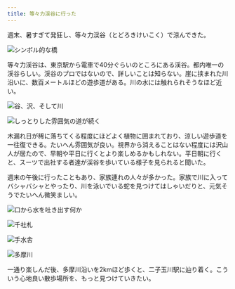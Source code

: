 ```yaml
---
title: 等々力渓谷に行った
---
```

週末、暑すぎて発狂し、等々力渓谷（とどろきけいこく）で涼んできた。

![](https://lh6.googleusercontent.com/sztbPzSFRTWGjI1hFvuNHoqDq2wxkn1D9nSC37HeYQV3cmbXP0qQWygZFP82a3XvDHlSo77vxMZYPOyID329cz1Qvp_riJ99uWE8c7CVqzHzWK5EKhDYVeyJDcx8BjT52dha62iqMpn-U3Wb3o-jAv5fAWh-kAgNSBU9Vm9-BSo_0MchLIkZK6EezA "シンボル的な橋")

等々力渓谷は、東京駅から電車で40分ぐらいのところにある渓谷。都内唯一の渓谷らしい。渓谷のプロではないので、詳しいことは知らない。崖に挟まれた川沿いに、数百メートルほどの遊歩道がある。川の水には触れられそうなほど近い。

![](https://lh4.googleusercontent.com/eie0jpy_YLXMal-GjUHU_Y9U_6SxaQ3JoKDvM85TOmm1oYjXA29divkaqq-Gy-3JcqeZ3QbjFBvV15GyLy-IeW00JGf0gDRZwBJQWpYq-v7iMA0QebJ-Z9yc2Jhj7zbaCsivXvvUmKAMsE6PkuYd58qTj1s3FI5BazK_m0LlwloG2queXi6vTPBJoQ "谷、沢、そして川")

![](https://lh6.googleusercontent.com/nHcv1fJBj9RewIWes65oj6nFwD2PVTstPbnU-MFAooBv7CiNxfvmoi8LVLsTmlEnuuWyNC8cBFKXFX_7xM0wScrdFSD-QExBzJnY_mVVnl98t6F6GNX0C4UH31blch61xdXQcAvVhG3qrmTLgBQIIx08jHA-7D-rtR2hY1ca5LKoQUJtF3DvSEFXKQ "しっとりした雰囲気の道が続く")

木漏れ日が稀に落ちてくる程度にほどよく植物に囲まれており、涼しい遊歩道を一往復できる。たいへん雰囲気が良い。視界から消えることはない程度には沢山人が居たので、早朝や平日に行くとより楽しめるかもしれない。平日朝に行くと、スーツで出社する者達が渓谷を歩いている様子を見られると聞いた。

週末の午後に行ったこともあり、家族連れの人々が多かった。家族で川に入ってバシャバシャとやったり、川を泳いでいる蛇を見つけてはしゃいだりと、元気そうでたいへん微笑ましい。

![](https://lh3.googleusercontent.com/AIblA0byjREN1rtEeuV5WZVf1_Lp0I2mAIrpqEl5NTLBXgLRCRq2ADQ3dWDsyWgEYenAcyx122A-GzieNWmaI_RN4bO6rSSq_jAt4Sw91P_-D1INNj3DtQx35BhzysAWk7sWgwAK-z08GCxgAs92X2g9UWUd3I-u4MUWBI5GUtJml9KUVZRj5Ivcnw "口から水を吐き出す何か")

![](https://lh4.googleusercontent.com/qXFasgX_DlTlJ8ZJyMU0kF1-kV1AQF1Nb8PVyk0LPbpjKSuzigrKJu5NPyG-Zom1yWL16sgj77tCHXR-dvZgW8BUMe3jgDMfKj-sboyaia2diToqi65X6rmXeq_inXTielUP7oRWjgBTUu4yKo6VT--moAkuxOOUOOslFklHy_Q2CUaDu1RqSO8U2A "千社札")

![](https://lh4.googleusercontent.com/l18APVa6rGPrUpzwxmO7BGvD98VOkb4DpJwdakC07dAMAbSFDqF7UXtBTOrHy-UPX5nNZ0oWuGVql7Hs6y9oJtfcvUwboM6yrXpVz16BV2xaFBsPK5NWNSBCdIP9Fgkw0WIsmh8H6NzXpsBc3i8oAagCS10pR2VykhctRsQiKo9J_poTjGPXC3fqbQ "手水舎")

![](https://lh3.googleusercontent.com/4Sgy9C6HXxVNvRc9njOgDNV62FEWSvttifGHgKPUShqNiW0ZzyQ0krtDaSdupCf-SjCVRuWEPP5-0qvHSOSpH3nNaLtfHCau5PW5R1HpmbupJ5s8uamGY0CbPfADrT3g3G-Pw-GV1zE-CbIqZmDXI4P4QpmnPuKlZLEDnJRoU2wMB_ILJEjgqt5RBw "多摩川")

一通り楽しんだ後、多摩川沿いを2kmほど歩くと、二子玉川駅に辿り着く。こういう心地良い散歩場所を、もっと見つけていきたい。
